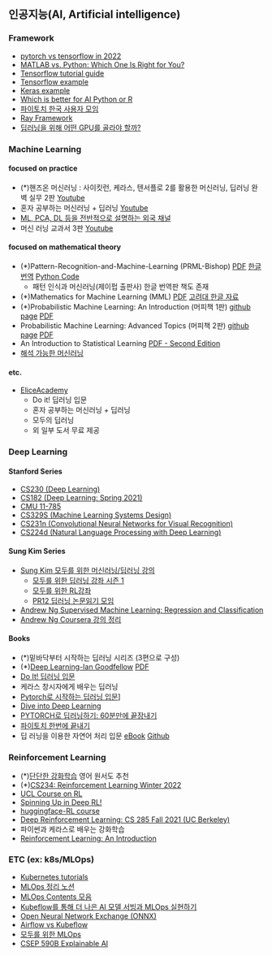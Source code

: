 ## 인공지능(AI, Artificial intelligence)

### Framework
- [pytorch vs tensorflow in 2022](https://www.assemblyai.com/blog/pytorch-vs-tensorflow-in-2022/)
- [MATLAB vs. Python: Which One Is Right for You?](https://www.mathworks.com/products/matlab/matlab-vs-python.html)
- [Tensorflow tutorial guide](https://www.tensorflow.org/tutorials?hl=ko)
- [Tensorflow example](https://github.com/tensorflow/examples)
- [Keras example](https://keras.io/examples/)
- [Which is better for AI Python or R](https://dac.digital/which-is-better-for-ai-python-or-r/)
- [파이토치 한국 사용자 모임](https://pytorch.kr/)
- [Ray Framework](https://docs.ray.io/en/latest/cluster/index.html)
- [딥러닝을 위해 어떤 GPU를 골라야 할까?](https://discuss.pytorch.kr/t/geeknews-gpu/962)


### Machine Learning
#### focused on practice
- (*)핸즈온 머신러닝 : 사이킷런, 케라스, 텐서플로 2를 활용한 머신러닝, 딥러닝 완벽 실무 2판 [Youtube](https://youtube.com/playlist?list=PLJN246lAkhQjX3LOdLVnfdFaCbGouEBeb)
- 혼자 공부하는 머신러닝 + 딥러닝 [Youtube](https://youtube.com/playlist?list=PLJN246lAkhQjoU0C4v8FgtbjOIXxSs_4Q)
- [ML, PCA, DL 등을 전반적으로 설명하는 외국 채널](https://www.youtube.com/c/joshstarmer/featured)
- 머신 러닝 교과서 3판 [Youtube](https://youtube.com/playlist?list=PLJN246lAkhQiEc-QvvGzUneCWuRnCNKgU)

#### focused on mathematical theory
- (*)Pattern-Recognition-and-Machine-Learning (PRML-Bishop) [PDF](https://www.microsoft.com/en-us/research/uploads/prod/2006/01/Bishop-Pattern-Recognition-and-Machine-Learning-2006.pdf) [한글 번역](http://norman3.github.io/prml/) [Python Code](https://github.com/ctgk/PRML)
	- 패턴 인식과 머신러닝(제이펍 출판사) 한글 번역판 책도 존재
- (*)Mathematics for Machine Learning (MML) [PDF](https://mml-book.github.io/) [고려대 한글 자료](http://savanna.korea.ac.kr/wp/?page_id=605)
- (*)Probabilistic Machine Learning: An Introduction (머피책 1판) [github page](https://probml.github.io/pml-book/book1.html) [PDF](https://github.com/probml/pml-book/releases/latest/download/book1.pdf)
- Probabilistic Machine Learning: Advanced Topics (머피책 2판) [github page](https://probml.github.io/pml-book/book2.html) [PDF](https://github.com/probml/pml2-book/releases/tag/2022-07-29)
- An Introduction to Statistical Learning [PDF - Second Edition](https://www.statlearning.com/)
- [해석 가능한 머신러닝](https://christophm.github.io/interpretable-ml-book/)

#### etc.
- [EliceAcademy](https://academy.elice.io/courses/all?category=7&category=9&price=25&tab=course)
    - Do it! 딥러닝 입문
    - 혼자 공부하는 머신러닝 + 딥러닝
    - 모두의 딥러닝
    - 외 일부 도서 무료 제공

### Deep Learning
#### Stanford Series
- [CS230 (Deep Learning)](https://youtube.com/playlist?list=PLoROMvodv4rOABXSygHTsbvUz4G_YQhOb)
- [CS182 (Deep Learning: Spring 2021)](https://www.youtube.com/playlist?list=PL_iWQOsE6TfVmKkQHucjPAoRtIJYt8a5A)
- [CMU 11-785](https://www.youtube.com/playlist?list=PLp-0K3kfddPxRmjgjm0P1WT6H-gTqE8j9)
- [CS329S (Machine Learning Systems Design)](https://youtu.be/OEiNnfdxBRE)
- [CS231n (Convolutional Neural Networks for Visual Recognition)](https://youtube.com/playlist?list=PL3FW7Lu3i5JvHM8ljYj-zLfQRF3EO8sYv)
- [CS224d (Natural Language Processing with Deep Learning)](https://youtube.com/playlist?list=PLoROMvodv4rOhcuXMZkNm7j3fVwBBY42z)

#### Sung Kim Series
- [Sung Kim 모두를 위한 머신러닝/딥러닝 강의](http://hunkim.github.io/ml/)
	- [모두를 위한 딥러닝 강좌 시즌 1](https://youtube.com/playlist?list=PLlMkM4tgfjnLSOjrEJN31gZATbcj_MpUm)
    - [모두를 위한 RL강좌](https://youtube.com/playlist?list=PLlMkM4tgfjnKsCWav-Z2F-MMFRx-2gMGG)
    - [PR12 딥러닝 논문읽기 모임](https://youtube.com/playlist?list=PLlMkM4tgfjnJhhd4wn5aj8fVTYJwIpWkS)
- [Andrew Ng Supervised Machine Learning: Regression and Classification](https://www.coursera.org/learn/machine-learning)
- [Andrew Ng Coursera 강의 정리](http://www.holehouse.org/mlclass/)


#### Books
- (*)밑바닥부터 시작하는 딥러닝 시리즈 (3편으로 구성)
- (*)[Deep Learning-Ian Goodfellow](https://www.deeplearningbook.org/) [PDF](https://www.deeplearningbook.org/front_matter.pdf)
- [Do It! 딥러닝 입문](https://youtube.com/playlist?list=PLJN246lAkhQgbBx2Kag0wIZedn-P9KcH9)
- 케라스 창시자에게 배우는 딥러닝
- [Pytorch로 시작하는 딥러닝 입문](https://wikidocs.net/book/2788)]
- [Dive into Deep Learning](https://ko.d2l.ai/index.html)
- [PYTORCH로 딥러닝하기: 60분만에 끝장내기](https://tutorials.pytorch.kr/beginner/deep_learning_60min_blitz.html)
- [파이토치 한번에 끝내기](https://www.youtube.com/watch?v=k60oT_8lyFw)
- 딥 러닝을 이용한 자연어 처리 입문 [eBook](https://wikidocs.net/book/2155) [Github](https://github.com/ukairia777/tensorflow-nlp-tutorial)


### Reinforcement Learning
- (*)[단단한 강화학습](http://www.yes24.com/Product/Goods/89605439?pid=123487&cosemkid=go15851280278657301&gclid=Cj0KCQjwj7CZBhDHARIsAPPWv3dPo2djMqTHwBb1y8TDKRShLfXjeoxNsv2NEmRJDZ9YxKXixJy9-2oaAuqWEALw_wcB) 영어 원서도 추천
- (*)[CS234: Reinforcement Learning Winter 2022](https://web.stanford.edu/class/cs234/)
- [UCL Course on RL](https://www.davidsilver.uk/teaching/)
- [Spinning Up in Deep RL!](https://spinningup.openai.com/en/latest/)
- [huggingface-RL course](https://huggingface.co/deep-rl-course/unit0/introduction?fw=pt)
- [Deep Reinforcement Learning: CS 285 Fall 2021 (UC Berkeley)](https://www.youtube.com/playlist?list=PL_iWQOsE6TfXxKgI1GgyV1B_Xa0DxE5eH)
- 파이썬과 케라스로 배우는 강화학습
- [Reinforcement Learning: An Introduction](http://incompleteideas.net/book/ebook/the-book.html)

### ETC (ex: k8s/MLOps)
- [Kubernetes tutorials](https://kubernetes.io/docs/tutorials/)
- [MLOps 정리 노션](http://bit.ly/zzsza_links)
- [MLOps Contents 모음](https://github.com/MLOpsKR/Awesome-MLOps-Contents)
- [Kubeflow를 통해 더 나은 AI 모델 서빙과 MLOps 실현하기](https://tv.naver.com/v/23650093)
- [Open Neural Network Exchange (ONNX)](https://github.com/onnx/onnx)
- [Airflow vs Kubeflow](https://hevodata.com/learn/kubeflow-vs-airflow/)
- [모두를 위한 MLOps](https://mlops-for-all.github.io/)
- [CSEP 590B Explainable AI](https://sites.google.com/cs.washington.edu/csep590b?pli=1)

